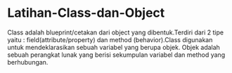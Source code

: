 # Latihan-Class-dan-Object
Class adalah blueprint/cetakan dari object yang dibentuk.Terdiri dari 2 tipe yaitu : field(attribute/property) dan method (behavior).Class digunakan untuk mendeklarasikan sebuah variabel yang berupa objek.  Objek adalah sebuah perangkat lunak yang berisi sekumpulan variabel dan method yang berhubungan.
